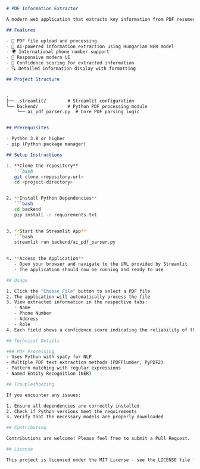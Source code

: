 
```markdown
# PDF Information Extractor

A modern web application that extracts key information from PDF resumes and documents. The application uses AI-powered Named Entity Recognition (NER) and pattern matching to identify and extract names.

## Features

- 📄 PDF file upload and processing
- 🤖 AI-powered information extraction using Hungarian NER model
- 🌍 International phone number support
- 📱 Responsive modern UI
- 🎯 Confidence scoring for extracted information
- 🔍 Detailed information display with formatting

## Project Structure


.
├── .streamlit/        # Streamlit configuration
└── backend/           # Python PDF processing module
    └── ai_pdf_parser.py  # Core PDF parsing logic


## Prerequisites

- Python 3.8 or higher
- pip (Python package manager)

## Setup Instructions

1. **Clone the repository**
   ```bash
   git clone <repository-url>
   cd <project-directory>


2. **Install Python Dependencies**
   ```bash
   cd backend
   pip install -r requirements.txt
  

3. **Start the Streamlit App**
   ```bash
   streamlit run backend/ai_pdf_parser.py
  

4. **Access the Application**
   - Open your browser and navigate to the URL provided by Streamlit
   - The application should now be running and ready to use

## Usage

1. Click the "Choose File" button to select a PDF file
2. The application will automatically process the file
3. View extracted information in the respective tabs:
   - Name
   - Phone Number
   - Address
   - Role
4. Each field shows a confidence score indicating the reliability of the extraction

## Technical Details

### PDF Processing
- Uses Python with spaCy for NLP
- Multiple PDF text extraction methods (PDFPlumber, PyPDF2)
- Pattern matching with regular expressions
- Named Entity Recognition (NER)

## Troubleshooting

If you encounter any issues:

1. Ensure all dependencies are correctly installed
2. Check if Python versions meet the requirements
3. Verify that the necessary models are properly downloaded

## Contributing

Contributions are welcome! Please feel free to submit a Pull Request.

## License

This project is licensed under the MIT License - see the LICENSE file for details.
```


